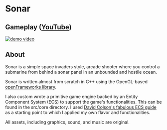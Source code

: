 # Sonar

## Gameplay ([YouTube](https://youtu.be/40gjBbI7tP0))

[![demo video](https://i.ytimg.com/vi/40gjBbI7tP0/maxresdefault.jpg?sqp=-oaymwEmCIAKENAF8quKqQMa8AEB-AH-CYAC0AWKAgwIABABGBQgcigRMA8=&rs=AOn4CLBaJrKfyXxYJ_OjRSOG4HQG6beqzA)
](https://youtu.be/40gjBbI7tP0)

## About

Sonar is a simple space invaders style, arcade shooter where you control a submarine from behind a sonar panel in an unbounded and hostile ocean.

Sonar is written almost from scratch in C++ using the OpenGL-based [openFrameworks library](https://openframeworks.cc/).

I also custom wrote a primitive game engine backed by an Entity Component System (ECS) to support the game's functionalities. This can be found in the src/core directory.
I used [David Colson's fabulous ECS guide](https://www.david-colson.com/2020/02/09/making-a-simple-ecs.html) as a starting point to which I applied my own flavor and functionalities.

All assets, including graphics, sound, and music are original.
